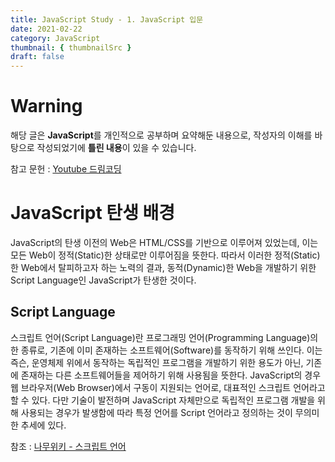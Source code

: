 ```yaml
---
title: JavaScript Study - 1. JavaScript 입문
date: 2021-02-22
category: JavaScript
thumbnail: { thumbnailSrc }
draft: false
---
```


# Warning
해당 글은 **JavaScript**를 개인적으로 공부하며 요약해둔 내용으로, 
작성자의 이해를 바탕으로 작성되었기에 **틀린 내용**이 있을 수 있습니다.    

참고 문헌 : [Youtube 드림코딩](https://www.youtube.com/watch?v=wcsVjmHrUQg&list=PLv2d7VI9OotTVOL4QmPfvJWPJvkmv6h-2)


# JavaScript 탄생 배경
JavaScript의 탄생 이전의 Web은 HTML/CSS를 기반으로 이루어져 있었는데, 이는 모든 Web이 정적(Static)한 상태로만 이루어짐을 뜻한다. 따라서 이러한 정적(Static)한 Web에서 탈피하고자 하는 노력의 결과, 동적(Dynamic)한 Web을 개발하기 위한 Script Language인 JavaScript가 탄생한 것이다.    

## Script Language
스크립트 언어(Script Language)란 프로그래밍 언어(Programming Language)의 한 종류로, 기존에 이미 존재하는 소프트웨어(Software)를 동작하기 위해 쓰인다. 이는 즉슨, 운영체제 위에서 동작하는 독립적인 프로그램을 개발하기 위한 용도가 아닌, 기존에 존재하는 다른 소프트웨어들을 제어하기 위해 사용됨을 뜻한다. JavaScript의 경우 웹 브라우저(Web Browser)에서 구동이 지원되는 언어로, 대표적인 스크립트 언어라고 할 수 있다. 다만 기술이 발전하며 JavaScript 자체만으로 독립적인 프로그램 개발을 위해 사용되는 경우가 발생함에 따라 특정 언어를 Script 언어라고 정의하는 것이 무의미한 추세에 있다.

참조 : [나무위키 - 스크립트 언어](https://namu.wiki/w/%EC%8A%A4%ED%81%AC%EB%A6%BD%ED%8A%B8%20%EC%96%B8%EC%96%B4)

